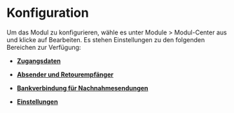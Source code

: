 # Konfiguration 

Um das Modul zu konfigurieren, wähle es unter Module \> Modul-Center aus und klicke auf Bearbeiten. Es stehen Einstellungen zu den folgenden Bereichen zur Verfügung:

-   **[Zugangsdaten](7_7_2a_Zugangsdaten.md)**  

-   **[Absender und Retourempfänger](7_7_2b_AbsenderUndRetourempfaenger.md)**  

-   **[Bankverbindung für Nachnahmesendungen](7_7_2c_BankverbindungFuerNachnahmesendungen.md)**  

-   **[Einstellungen](7_7_2d_Einstellungen.md)**  




